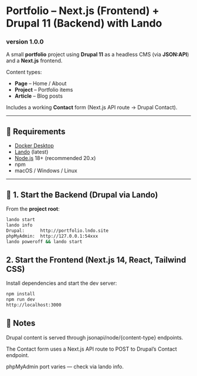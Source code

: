 # Portfolio – Next.js (Frontend) + Drupal 11 (Backend) with Lando

### version 1.0.0

A small **portfolio** project using **Drupal 11** as a headless CMS (via **JSON:API**) and a **Next.js** frontend.

Content types:

- **Page** – Home / About
- **Project** – Portfolio items
- **Article** – Blog posts

Includes a working **Contact** form (Next.js API route → Drupal Contact).

---

## 🧩 Requirements

- [Docker Desktop](https://www.docker.com/products/docker-desktop/)
- [Lando](https://lando.dev/) (latest)
- [Node.js](https://nodejs.org/) 18+ (recommended 20.x)
- npm
- macOS / Windows / Linux

---

## 🚀 1. Start the Backend (Drupal via Lando)

From the **project root**:

```bash
lando start
lando info
Drupal:      http://portfolio.lndo.site
phpMyAdmin:  http://127.0.0.1:54xxx
lando poweroff && lando start
```

## 2. Start the Frontend (Next.js 14, React, Tailwind CSS)

Install dependencies and start the dev server:

```bash
npm install
npm run dev
http://localhost:3000
```

## 📝 Notes

Drupal content is served through jsonapi/node/{content-type} endpoints.

The Contact form uses a Next.js API route to POST to Drupal’s Contact endpoint.

phpMyAdmin port varies — check via lando info.
